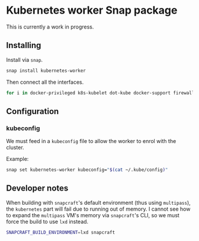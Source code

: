 # Kubernetes worker Snap package

This is currently a work in progress.

## Installing

Install via `snap`.

```bash
snap install kubernetes-worker
```

Then connect all the interfaces.

```bash
for i in docker-privileged k8s-kubelet dot-kube docker-support firewall-control hardware-observe kernel-module-control mount-observe network-control process-control system-observe; do snap connect kubernetes-worker:$i; done
```

## Configuration

### kubeconfig

We must feed in a `kubeconfig` file to allow the worker to enrol with the 
cluster.

Example:

```bash
snap set kubernetes-worker kubeconfig="$(cat ~/.kube/config)"
```

## Developer notes

When building with `snapcraft`'s default environment (thus using `multipass`),
the `kubernetes` part will fail due to running out of memory.  I cannot see
how to expand the `multipass` VM's memory via `snapcraft`'s CLI, so we must force
the build to use `lxd` instead.

```bash
SNAPCRAFT_BUILD_ENVIRONMENT=lxd snapcraft
```
